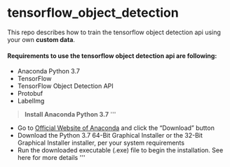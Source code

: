 # tensorflow_object_detection
This repo describes how to train the tensorflow object detection api using your own **custom data**.

#### Requirements to use the tensorflow object detection api are following:
* Anaconda Python 3.7
* TensorFlow
* TensorFlow Object Detection API
* Protobuf
* LabelImg

> **Install Anaconda Python 3.7**
'''
* Go to [Official Website of Anaconda](https://www.anaconda.com/products/individual) and click the “Download” button
* Download the Python 3.7 64-Bit Graphical Installer or the 32-Bit Graphical Installer installer, per your system requirements
* Run the downloaded executable (.exe) file to begin the installation. See here for more details
'''


